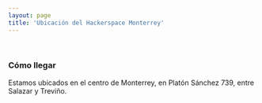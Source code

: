 ```yaml
---
layout: page
title: 'Ubicación del Hackerspace Monterrey'
---
```

<br>
<h3>Cómo llegar</h3>
<p>Estamos ubicados en el centro de Monterrey, en Platón Sánchez 739, entre Salazar y Treviño.</p>
